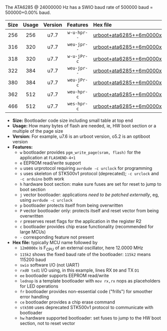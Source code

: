 The ATA6285 @ 24000000 Hz has a SWIO baud rate of 500000 baud = 500000+0.00% baud.

|Size|Usage|Version|Features|Hex file|
|:-:|:-:|:-:|:-:|:--|
|256|256|u7.7|`w-u-hpr--`|[urboot+ata6285++6m0000x++125k0_swio_rxb0_txb1_lednop_hw.hex](https://raw.githubusercontent.com/stefanrueger/urboot.hex/main/mcus/ata6285/external_oscillator/fcpu++6m0000_Hz/br++125k0_bps/urboot+ata6285++6m0000x++125k0_swio_rxb0_txb1_lednop_hw.hex)|
|316|320|u7.7|`weu-jpr--`|[urboot+ata6285++6m0000x++125k0_swio_rxb0_txb1_ee.hex](https://raw.githubusercontent.com/stefanrueger/urboot.hex/main/mcus/ata6285/external_oscillator/fcpu++6m0000_Hz/br++125k0_bps/urboot+ata6285++6m0000x++125k0_swio_rxb0_txb1_ee.hex)|
|318|320|u7.7|`w-u-jPr-c`|[urboot+ata6285++6m0000x++125k0_swio_rxb0_txb1_lednop_fr_ce.hex](https://raw.githubusercontent.com/stefanrueger/urboot.hex/main/mcus/ata6285/external_oscillator/fcpu++6m0000_Hz/br++125k0_bps/urboot+ata6285++6m0000x++125k0_swio_rxb0_txb1_lednop_fr_ce.hex)|
|322|384|u7.7|`weu-jpr--`|[urboot+ata6285++6m0000x++125k0_swio_rxb0_txb1_ee_lednop.hex](https://raw.githubusercontent.com/stefanrueger/urboot.hex/main/mcus/ata6285/external_oscillator/fcpu++6m0000_Hz/br++125k0_bps/urboot+ata6285++6m0000x++125k0_swio_rxb0_txb1_ee_lednop.hex)|
|380|384|u7.7|`weu-jPr-c`|[urboot+ata6285++6m0000x++125k0_swio_rxb0_txb1_ee_lednop_fr_ce.hex](https://raw.githubusercontent.com/stefanrueger/urboot.hex/main/mcus/ata6285/external_oscillator/fcpu++6m0000_Hz/br++125k0_bps/urboot+ata6285++6m0000x++125k0_swio_rxb0_txb1_ee_lednop_fr_ce.hex)|
|362|512|u7.7|`weu-hpr-c`|[urboot+ata6285++6m0000x++125k0_swio_rxb0_txb1_ee_lednop_fr_ce_hw.hex](https://raw.githubusercontent.com/stefanrueger/urboot.hex/main/mcus/ata6285/external_oscillator/fcpu++6m0000_Hz/br++125k0_bps/urboot+ata6285++6m0000x++125k0_swio_rxb0_txb1_ee_lednop_fr_ce_hw.hex)|
|466|512|u7.7|`wes-hpr-c`|[urboot+ata6285++6m0000x++125k0_swio_rxb0_txb1_ee_lednop_fr_ce_stk500_hw.hex](https://raw.githubusercontent.com/stefanrueger/urboot.hex/main/mcus/ata6285/external_oscillator/fcpu++6m0000_Hz/br++125k0_bps/urboot+ata6285++6m0000x++125k0_swio_rxb0_txb1_ee_lednop_fr_ce_stk500_hw.hex)|

- **Size:** Bootloader code size including small table at top end
- **Usage:** How many bytes of flash are needed, ie, HW boot section or a multiple of the page size
- **Version:** For example, u7.6 is an urboot version, o5.2 is an optiboot version
- **Features:**
  + `w` bootloader provides `pgm_write_page(sram, flash)` for the application at `FLASHEND-4+1`
  + `e` EEPROM read/write support
  + `u` uses urprotocol requiring `avrdude -c urclock` for programming
  + `s` uses skeleton of STK500v1 protocol (deprecated); `-c urclock` and `-c arduino` both work
  + `h` hardware boot section: make sure fuses are set for reset to jump to boot section
  + `j` vector bootloader: applications *need to be patched externally*, eg, using `avrdude -c urclock`
  + `p` bootloader protects itself from being overwritten
  + `P` vector bootloader only: protects itself and reset vector from being overwritten
  + `r` preserves reset flags for the application in the register R2
  + `c` bootloader provides chip erase functionality (recommended for large MCUs)
  + `-` corresponding feature not present
- **Hex file:** typically MCU name followed by
  + `12m0000x` is F<sub>CPU</sub> of an external oscillator, here 12.0000 MHz
  + `115k2` shows the fixed baud rate of the bootloader: `115k2` means 115200 baud
  + `swio` software I/O (not UART)
  + `rxd0 txd1` I/O using, in this example, lines RX `D0` and TX `D1`
  + `ee` bootloader supports EEPROM read/write
  + `lednop` is a template bootloader with `mov rx,rx` nops as placeholders for LED operations
  + `fr` bootloader provides non-essential code ("frills") for smoother error handling
  + `ce` bootloader provides a chip erase command
  + `stk500` uses deprecated STK500v1 protocol to communicate with bootloader
  + `hw` hardware supported bootloader: set fuses to jump to the HW boot section, not to reset vector
